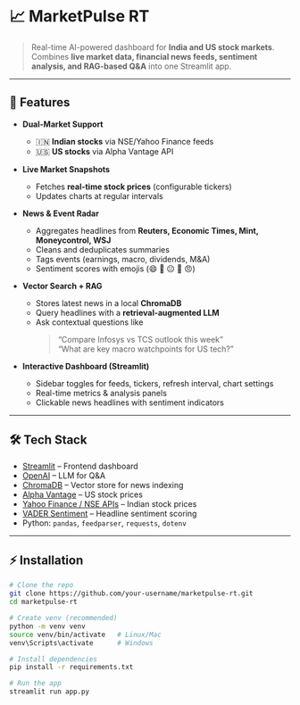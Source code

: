# 📈 MarketPulse RT

> Real-time AI-powered dashboard for **India and US stock markets**.  
> Combines **live market data, financial news feeds, sentiment analysis, and RAG-based Q&A** into one Streamlit app.

---

## 🌟 Features

- **Dual-Market Support**
  - 🇮🇳 **Indian stocks** via NSE/Yahoo Finance feeds  
  - 🇺🇸 **US stocks** via Alpha Vantage API  

- **Live Market Snapshots**
  - Fetches **real-time stock prices** (configurable tickers)  
  - Updates charts at regular intervals  

- **News & Event Radar**
  - Aggregates headlines from **Reuters, Economic Times, Mint, Moneycontrol, WSJ**  
  - Cleans and deduplicates summaries  
  - Tags events (earnings, macro, dividends, M&A)  
  - Sentiment scores with emojis (😄 🙂 😐 🙁 😠)  

- **Vector Search + RAG**
  - Stores latest news in a local **ChromaDB**  
  - Query headlines with a **retrieval-augmented LLM**  
  - Ask contextual questions like  
    > “Compare Infosys vs TCS outlook this week”  
    > “What are key macro watchpoints for US tech?”  

- **Interactive Dashboard (Streamlit)**
  - Sidebar toggles for feeds, tickers, refresh interval, chart settings  
  - Real-time metrics & analysis panels  
  - Clickable news headlines with sentiment indicators  

---

## 🛠️ Tech Stack

- [Streamlit](https://streamlit.io/) – Frontend dashboard  
- [OpenAI](https://platform.openai.com/) – LLM for Q&A  
- [ChromaDB](https://www.trychroma.com/) – Vector store for news indexing  
- [Alpha Vantage](https://www.alphavantage.co/) – US stock prices  
- [Yahoo Finance / NSE APIs](https://pypi.org/project/yfinance/) – Indian stock prices  
- [VADER Sentiment](https://github.com/cjhutto/vaderSentiment) – Headline sentiment scoring  
- Python: `pandas`, `feedparser`, `requests`, `dotenv`  

---

## ⚡ Installation

```bash
# Clone the repo
git clone https://github.com/your-username/marketpulse-rt.git
cd marketpulse-rt

# Create venv (recommended)
python -m venv venv
source venv/bin/activate   # Linux/Mac
venv\Scripts\activate      # Windows

# Install dependencies
pip install -r requirements.txt

# Run the app
streamlit run app.py



